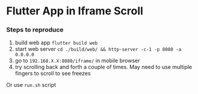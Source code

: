 # Flutter App in Iframe Scroll


### Steps to reproduce
1. build web app `flutter build web`
2. start web server `cd ./build/web/ && http-server -c-1 -p 8080 -a 0.0.0.0`
3. go to `192.168.X.X:8080/iframe/` in mobile browser
4. try scrolling back and forth a couple of times.
May need to use multiple fingers to scroll to see freezes

Or use `run.sh` script
